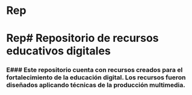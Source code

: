 # Rep
# Rep# Repositorio de recursos educativos digitales
### E### Este repositorio cuenta con recursos creados para el fortalecimiento de la educación digital. Los recursos fueron diseñados aplicando técnicas de la producción multimedia.
